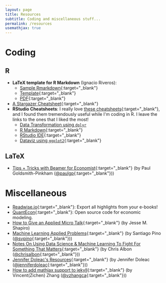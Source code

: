 ```yaml
---
layout: page
title: Resources
subtitle: Coding and miscellaneous stuff... 
permalink: /resources
usemathjax: true
---
```


# Coding
## R
- **LaTeX template for R Markdown** (Ignacio Riveros):
    - [Sample Rmarkdown](https://github.com/ignacioriveros1/rmarkdown-tex-templates/blob/main/ms/example.rmd){:target="_blank"}
    - [Template](https://raw.githubusercontent.com/ignacioriveros1/rmarkdown-tex-templates/main/ms/rm_tex_ms_template.tex){:target="_blank"}
    - [PDF](https://github.com/ignacioriveros1/rmarkdown-tex-templates/raw/main/ms/example.pdf){:target="_blank"}
- [A Stargazer Cheatsheet](https://www.jakeruss.com/cheatsheets/stargazer/){:target="_blank"}
- **RStudio Cheatsheets**: I really love [these cheatsheets](https://www.rstudio.com/resources/cheatsheets/){:target="_blank"}, and I found them tremendously useful while I'm coding in R. I leave the links to the ones that I liked the most!
    - [Data Transformation using `dplyr`](https://github.com/rstudio/cheatsheets/raw/master/data-transformation.pdf)
    - [R Markdown](https://github.com/rstudio/cheatsheets/raw/master/rmarkdown-2.0.pdf){:target="_blank"}
    - [RStudio IDE](https://github.com/rstudio/cheatsheets/raw/master/rstudio-ide.pdf){:target="_blank"}
    - [Dataviz using `ggplot2`](https://github.com/rstudio/cheatsheets/raw/master/data-visualization-2.1.pdf){:target="_blank"}


## LaTeX
- [Tips + Tricks with Beamer for Economist](https://paulgp.github.io/beamer_tips.pdf){:target="_blank"} (by Paul Goldsmith-Pinkham ([@paulgp](https://twitter.com/paulgp?s=20){:target="_blank"}))

# Miscellaneous
- [Readwise.io](https://readwise.io){:target="_blank"}: Export all highlights from your e-books!
- [QuantEcon](https://quantecon.org){:target="_blank"}: Open source code for economic modeling.
- [How to Give an Applied Micro Talk](https://www.brown.edu/Research/Shapiro/pdfs/applied_micro_slides.pdf){:target="_blank"} (by Jesse M. Shapiro)
- [Machine Learning Applied Problems](https://twitter.com/svpino/status/1374230677831380994){:target="_blank"} (by Santiago Pino ([@svpino](https://twitter.com/svpino){:target="_blank"}))
- [Notes On Using Data Science & Machine Learning To Fight For Something That Matters](https://chrisalbon.com){:target="_blank"} (by Chris Albon ([@chrisalbon](https://twitter.com/chrisalbon){:target="_blank"}))
- [Jennifer Doleac's Resources](http://jenniferdoleac.com/resources/){:target="_blank"} (by Jennifer Doleac ([@jenniferdoleac](https://twitter.com/jenniferdoleac){:target="_blank"}))
- [How to add mathjax support to jekyll](http://webdocs.cs.ualberta.ca/~zichen2/blog/coding/setup/2019/02/17/how-to-add-mathjax-support-to-jekyll.html){:target="_blank"} (by Vincent(Zichen) Zhang ([@vzhangca](https://twitter.com/vzhangca){:target="_blank"}))